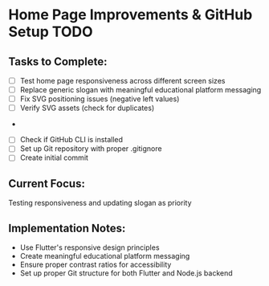 # Home Page Improvements & GitHub Setup TODO

## Tasks to Complete:
- [ ] Test home page responsiveness across different screen sizes
- [ ] Replace generic slogan with meaningful educational platform messaging
- [ ] Fix SVG positioning issues (negative left values)
- [ ] Verify SVG assets (check for duplicates)
- 
- [ ] Check if GitHub CLI is installed
- [ ] Set up Git repository with proper .gitignore
- [ ] Create initial commit

## Current Focus:
Testing responsiveness and updating slogan as priority

## Implementation Notes:
- Use Flutter's responsive design principles
- Create meaningful educational platform messaging
- Ensure proper contrast ratios for accessibility
- Set up proper Git structure for both Flutter and Node.js backend
